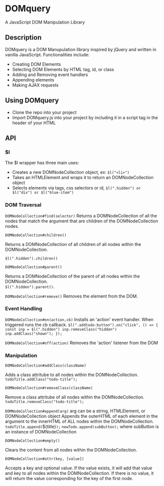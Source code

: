 # DOMquery
A JavaScript DOM Manipulation Library

## Description
DOMquery is a DOM Manupulation library inspired by jQuery and written in vanilla JavaScript. 
Functionalities include:

* Creating DOM Elements
* Selecting DOM Elements by HTML tag, id, or class
* Adding and Removing event handlers
* Appending elements
* Making AJAX requests

## Using DOMquery
* Clone the repo into your project
* Import DOMquery.js into your project by including it in a script tag in the header of your HTML

## API

### $l

The $l wrapper has three main uses:
* Creates a new DOMNodeCollection object, ex: `$l("<li>")`
* Takes an HTMLElement and wraps it to return an DOMNodeCollection object
* Selects elements via tags, css selectors or id, `$l(".hidden") or $l("div") or $l("blue-item")`

### DOM Traversal
`DOMNodeCollection#find(selector)` 
Returns a DOMNodeCollection of all the nodes that match the argument that are children of the DOMNodeCollection nodes.  


`DOMNodeCollection#children()` 

Returns a DOMNodeCollection of all children of all nodes within the DOMNodeCollection.  

`$l(".hidden").children()`

`DOMNodeCollection#parent()`   

Returns a DOMNodeCollection of the parent of all nodes within the DOMNodeCollection.  
`$l(".hidden").parent()`. 
  
`DOMNodeCollection#remove()`
Removes the element from the DOM.

### Event Handling

`DOMNodeCollection#on(action,cb)` 
Installs an 'action' event handler. When triggered runs the cb callback.
`$l(".addtodo-button").on("click", () => {
  const inp = $l(".hidden")
  inp.removeClass("hidden")
  inp.addClass("shown");
});`


`DOMNodeCollection#off(action)` 
Removes the 'action' listener from the DOM


### Manipulation

`DOMNodeCollection#addClass(className)`

Adds a class attritube to all nodes within the DOMNodeCollection.  
`todoTitle.addClass("todo-title");`

`DOMNodeCollection#removeClass(className)`

Remove a class attritube of all nodes within the DOMNodeCollection.  
`todoTitle.removeClass("todo-title");`

`DOMNodeCollection#append(arg)`
arg can be a string, HTMLElement, or DOMNodeCollection object
Appends the outerHTML of each element in the argument to the innerHTML of ALL nodes within the DOMNodeCollection.
`todoTitle.append(`${title}`);`
`newTodo.append(subButton);` where subButton is an instance of DOMNodeCollection

`DOMNodeCollection#empty()`

Clears the content from all nodes within the DOMNodeCollection.

`DOMNodeCollection#attr(key, [value])`

Accepts a key and optional value. 
If the value exists, it will add that value and key to all nodes within the DOMNodeCollection.
If there is no value, it will return the value corresponding for the key of the first node.

